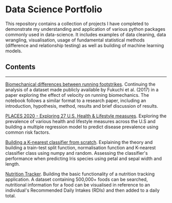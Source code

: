 # Data Science Portfolio

This repository contains a collection of projects I have completed to demonstrate my understanding and application of various python packages commonly used in data-science. It includes examples of data cleaning, data wrangling, visualisation, usage of fundamental statistical methods (difference and relationship testing) as well as building of machine learning models.


## Contents
---

[Biomechanical differences between running footstrikes](https://github.com/JamesBMiddleton/portfolio_projects/blob/main/foostrike_biomechanics/Notebook.ipynb). Continuing the analysis of a dataset made publicly available by Fukuchi et al. (2017) in a paper exploring the effect of velocity on running biomechanics. The notebook follows a similar format to a research paper, including an introduction, hypothesis, method, results and brief discussion of results.

[PLACES 2020 - Exploring 27 U.S. Health & Lifestyle measures](https://github.com/JamesBMiddleton/portfolio_projects/blob/main/places_2020/notebook.ipynb). Exploring the prevalence of various health and lifestyle measures across the U.S and building a multiple regression model to predict disease prevalence using common risk factors. 

[Building a K-nearest classifier from scratch](https://github.com/JamesBMiddleton/portfolio_projects/blob/main/k_nearest_classifier/notebook.ipynb). Explaining the theory and building a train-test split function, normalisation function and K-nearest classifier class using numpy and random. Assessing the classifier's performance when predicting Iris species using petal and sepal width and length.

[Nutrition Tracker](https://github.com/JamesBMiddleton/portfolio_projects/blob/main/nutrition_tracker/Notebook.ipynb). Building the basic functionality of a nutrition tracking application. A dataset containing 500,000+ foods can be searched, nutritional information for a food can be visualised in reference to an individual's Recommended Daily Intakes (RDIs) and then added to a daily total.
